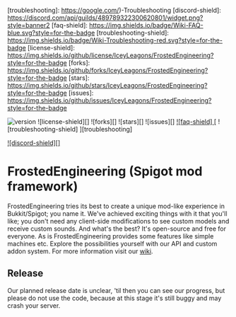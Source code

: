 [version]: http://img.shields.io/github/downloads/IceyLeagons/FrostedEngineering/total.svg?style=for-the-badge
[discord-invite]: https://discord.gg/uej8rGb
[faq]: https://github.com/IceyLeagons/FrostedEngineering/wiki\)-FAQ
[troubleshooting]: https://google.com/)-Troubleshooting
[discord-shield]: https://discord.com/api/guilds/489789322300620801/widget.png?style=banner2
[faq-shield]: https://img.shields.io/badge/Wiki-FAQ-blue.svg?style=for-the-badge
[troubleshooting-shield]: https://img.shields.io/badge/Wiki-Troubleshooting-red.svg?style=for-the-badge
[license-shield]: https://img.shields.io/github/license/IceyLeagons/FrostedEngineering?style=for-the-badge
[forks]: https://img.shields.io/github/forks/IceyLeagons/FrostedEngineering?style=for-the-badge
[stars]: https://img.shields.io/github/stars/IceyLeagons/FrostedEngineering?style=for-the-badge
[issues]: https://img.shields.io/github/issues/IceyLeagons/FrostedEngineering?style=for-the-badge

 ![version][]  ![license-shield][] ![forks][] ![stars][]
 ![issues][] [ ![faq-shield] ][faq][ ![troubleshooting-shield] ][troubleshooting]
 
[ ![discord-shield][] ][discord-invite]

# FrostedEngineering (Spigot mod framework)
FrostedEngineering tries its best to create a unique mod-like experience in Bukkit/Spigot; you name it. We've achieved exciting things with it that you'll like; you don't need any client-side modifications to see custom models and receive custom sounds. And what's the best? It's open-source and free for everyone. As is FrostedEngineering provides some features like simple machines etc. Explore the possibilities yourself with our API and custom addon system.
For more information visit our [wiki](https://github.com/IceyLeagons/FrostedEngineering/wiki).

## Release
Our planned release date is unclear, 'til then you can see our progress, but please do not use the code, because at this stage it's still buggy and may crash your server.
